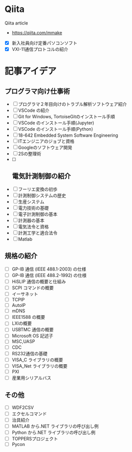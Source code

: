 # Qiita
Qiita article
- https://qiita.com/mmake
- [x] 新入社員向け定番パソコンソフト
- [x] VXI-11通信プロトコルの紹介

# 記事アイデア
## プログラマ向け仕事術
- [ ] プログラマ２年目向けのトラブル解析ソフトウェア紹介
- [ ] VSCode の紹介
- [ ] Git for Windows, TortoiseGitのインストール手順
- [ ] VSCode のインストール手順(Jupyter)
- [ ] VSCode のインストール手順(Python）
- [ ] 18-642 Embedded System Software Engineering
- [ ] ITエンジニアのジョブと資格
- [ ] Googleのソフトウェア開発
- [ ] 2Sの整理術
- [ ] ## 電気計測制御の紹介
- [ ] フーリエ変換の初歩
- [ ] 計測制御システムの歴史
- [ ] 生産システム
- [ ] 電力技術の基礎
- [ ] 電子計測制御の基本
- [ ] 計測器の基本
- [ ] 電気法令と資格
- [ ] 計測工学と適合法令
- [ ] Matlab
## 規格の紹介
- [ ] GP-IB 通信 (IEEE 488.1-2003) の仕様
- [ ] GP-IB 通信 (IEEE 488.2-1992) の仕様
- [ ] HiSLIP 通信の概要と仕組み
- [ ] SCPI コマンドの概要
- [ ] イーサネット
- [ ] TCPIP
- [ ] AutoIP
- [ ] mDNS
- [ ] IEEE1588 の概要
- [ ] LXIの概要
- [ ] USBTMC 通信の概要
- [ ] Microsoft OS 記述子
- [ ] MSC,UASP
- [ ] CDC
- [ ] RS232通信の基礎
- [ ] VISA_C ライブラリの概要
- [ ] VISA_Net ライブラリの概要
- [ ] PXI
- [ ] 産業用シリアルバス
## その他
- [ ] WDF2CSV
- [ ] エクセルコマンド
- [ ] 治具紹介
- [ ] MATLAB から.NET ライブラリの呼び出し例
- [ ] Python から.NET ライブラリの呼び出し例
- [ ] TOPPERSプロジェクト
- [ ] Pycon
